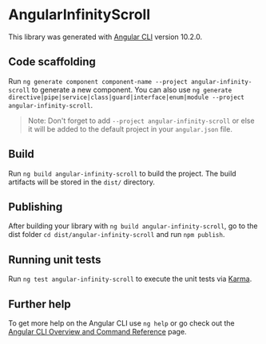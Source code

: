 # AngularInfinityScroll

This library was generated with [Angular CLI](https://github.com/angular/angular-cli) version 10.2.0.

## Code scaffolding

Run `ng generate component component-name --project angular-infinity-scroll` to generate a new component. You can also use `ng generate directive|pipe|service|class|guard|interface|enum|module --project angular-infinity-scroll`.
> Note: Don't forget to add `--project angular-infinity-scroll` or else it will be added to the default project in your `angular.json` file. 

## Build

Run `ng build angular-infinity-scroll` to build the project. The build artifacts will be stored in the `dist/` directory.

## Publishing

After building your library with `ng build angular-infinity-scroll`, go to the dist folder `cd dist/angular-infinity-scroll` and run `npm publish`.

## Running unit tests

Run `ng test angular-infinity-scroll` to execute the unit tests via [Karma](https://karma-runner.github.io).

## Further help

To get more help on the Angular CLI use `ng help` or go check out the [Angular CLI Overview and Command Reference](https://angular.io/cli) page.
